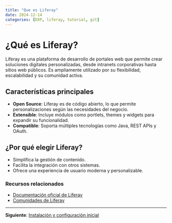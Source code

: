 ```yaml
---
title: "Que es Liferay"
date: 2024-12-14
categories: [DXP, liferay, tutorial, git]
---
```


# ¿Qué es Liferay?

Liferay es una plataforma de desarrollo de portales web que permite crear soluciones digitales personalizadas, desde intranets corporativas hasta sitios web públicos. Es ampliamente utilizado por su flexibilidad, escalabilidad y su comunidad activa.

## Características principales

- **Open Source**: Liferay es de código abierto, lo que permite personalizaciones según las necesidades del negocio.
- **Extensible**: Incluye módulos como portlets, themes y widgets para expandir su funcionalidad.
- **Compatible**: Soporta múltiples tecnologías como Java, REST APIs y OAuth.

## ¿Por qué elegir Liferay?

- Simplifica la gestión de contenido.
- Facilita la integración con otros sistemas.
- Ofrece una experiencia de usuario moderna y personalizable.

### Recursos relacionados

- [Documentación oficial de Liferay](https://learn.liferay.com)
- [Comunidades de Liferay](https://liferay.dev)

---
**Siguiente**: [Instalación y configuración inicial](instalacion-y-configuracion.md)
